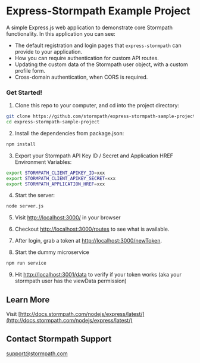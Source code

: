 # Express-Stormpath Example Project

A simple Express.js web application to demonstrate core Stormpath functionality.  In this application you can see:

* The default registration and login pages that `express-stormpath` can provide to your application.
* How you can require authentication for custom API routes.
* Updating the custom data of the Stormpath user object, with a custom profile form.
* Cross-domain authentication, when CORS is required.

### Get Started!

1. Clone this repo to your computer, and cd into the project directory:

  ```bash
  git clone https://github.com/stormpath/express-stormpath-sample-project.git
  cd express-stormpath-sample-project
  ```

2. Install the dependencies from package.json:

  ```bash
  npm install
  ```

3. Export your Stormpath API Key ID / Secret and Application HREF Environment Variables:

  ```bash
  export STORMPATH_CLIENT_APIKEY_ID=xxx
  export STORMPATH_CLIENT_APIKEY_SECRET=xxx
  export STORMPATH_APPLICATION_HREF=xxx
  ```

4. Start the server:

  ```bash
  node server.js
  ```

5. Visit [http://localhost:3000/](http://localhost:3000/) in your browser

6. Checkout [http://localhost:3000/routes](http://localhost:3000/routes) to see what is available.

7. After login, grab a token at [http://localhost:3000/newToken](http://localhost:3000/newToken).

8. Start the dummy microservice
  ```bash
  npm run service
  ```

9. Hit [http://localhost:3001/data](http://localhost:3000/data) to verify if your token works (aka your stormpath user has the viewData permission)

## Learn More
Visit [http://docs.stormpath.com/nodejs/express/latest/](http://docs.stormpath.com/nodejs/express/latest/)

## Contact Stormpath Support
[support@stormpath.com](mailto:support@stormpath.com)
